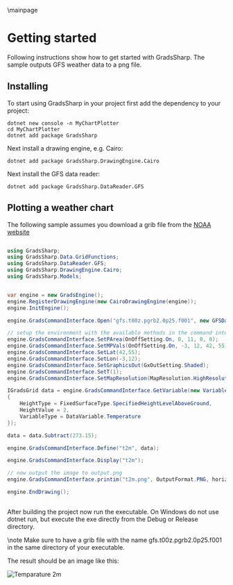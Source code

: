 \mainpage
# Getting started

Following instructions show how to get started with GradsSharp. The sample outputs GFS weather data to a png file. 

## Installing

To start using GradsSharp in your project first add the dependency to your project:

```
dotnet new console -n MyChartPlotter
cd MyChartPlotter
dotnet add package GradsSharp
```

Next install a drawing engine, e.g. Cairo:

```
dotnet add package GradsSharp.DrawingEngine.Cairo
```

Next install the GFS data reader:

```
dotnet add package GradsSharp.DataReader.GFS
```

## Plotting a weather chart

The following sample assumes you download a grib file from the [NOAA website](https://nomads.ncep.noaa.gov/gribfilter.php?ds=gfs_0p25)

```csharp

using GradsSharp;
using GradsSharp.Data.GridFunctions;
using GradsSharp.DataReader.GFS;
using GradsSharp.DrawingEngine.Cairo;
using GradsSharp.Models;


var engine = new GradsEngine();
engine.RegisterDrawingEngine(new CairoDrawingEngine(engine));
engine.InitEngine();

engine.GradsCommandInterface.Open("gfs.t00z.pgrb2.0p25.f001", new GFSDataReader());

// setup the environment with the available methods in the command interface
engine.GradsCommandInterface.SetPArea(OnOffSetting.On, 0, 11, 0, 8);
engine.GradsCommandInterface.SetMPVals(OnOffSetting.On, -3, 12, 42, 55);
engine.GradsCommandInterface.SetLat(42,55);
engine.GradsCommandInterface.SetLon(-3,12);
engine.GradsCommandInterface.SetGraphicsOut(GxOutSetting.Shaded);
engine.GradsCommandInterface.SetT(1);
engine.GradsCommandInterface.SetMapResolution(MapResolution.HighResolution);

IGradsGrid data = engine.GradsCommandInterface.GetVariable(new VariableDefinition()
{
    HeightType = FixedSurfaceType.SpecifiedHeightLevelAboveGround,
    HeightValue = 2,
    VariableType = DataVariable.Temperature
});

data = data.Subtract(273.15);

engine.GradsCommandInterface.Define("t2m", data);

engine.GradsCommandInterface.Display("t2m");

// now output the image to output.png
engine.GradsCommandInterface.printim("t2m.png", OutputFormat.PNG, horizontalSize: 1024, verticalSize: 768);

engine.EndDrawing();
 
```



After building the project now run the executable.  On Windows do not use dotnet run, but execute the exe directly from the Debug or Release directory.

\note Make sure to have a grib file with the name gfs.t00z.pgrb2.0p25.f001 in the same directory of your executable.

The result should be an image like this:

![Temparature 2m](t2m.png)